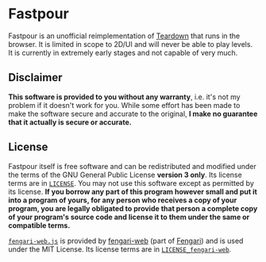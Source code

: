 # Fastpour
Fastpour is an unofficial reimplementation of [Teardown](https://store.steampowered.com/app/1167630/Teardown/) that runs in the browser. It is limited in scope to 2D/UI and will never be able to play levels. It is currently in extremely early stages and not capable of very much.

## Disclaimer
**This software is provided to you without any warranty**, i.e. it's not my problem if it doesn't work for you. While some effort has been made to make the software secure and accurate to the original, **I make no guarantee that it actually is secure or accurate.**

## License
Fastpour itself is free software and can be redistributed and modified under the terms of the GNU General Public License **version 3 only**. Its license terms are in [`LICENSE`](./LICENSE). You may not use this software except as permitted by its license. **If you borrow any part of this program however small and put it into a program of yours, for any person who receives a copy of your program, you are legally obligated to provide that person a complete copy of your program's source code and license it to them under the same or compatible terms.**

[`fengari-web.js`](./fengari-web.js) is provided by [fengari-web](https://github.com/fengari-lua/fengari-web) (part of [Fengari](https://fengari.io/)) and is used under the MIT License. Its license terms are in [`LICENSE_fengari-web`](./LICENSE_fengari-web).